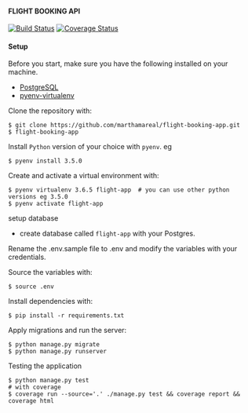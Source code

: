#### FLIGHT BOOKING API
[![Build Status](https://travis-ci.org/marthamareal/flight-booking-app.svg?branch=develop)](https://travis-ci.org/marthamareal/flight-booking-app)
[![Coverage Status](https://coveralls.io/repos/github/marthamareal/flight-booking-app/badge.svg?branch=develop)](https://coveralls.io/github/marthamareal/flight-booking-app?branch=develop)
#### Setup
Before you start, make sure you have the following installed on your machine.
- [PostgreSQL](https://www.postgresql.org/)
- [pyenv-virtualenv](https://github.com/pyenv/pyenv-virtualenv)

Clone the repository with:
```
$ git clone https://github.com/marthamareal/flight-booking-app.git
$ flight-booking-app
```
Install `Python` version of your choice with `pyenv`. eg
```
$ pyenv install 3.5.0  
```
Create and activate a virtual environment with:
```
$ pyenv virtualenv 3.6.5 flight-app  # you can use other python versions eg 3.5.0
$ pyenv activate flight-app 
```

setup database
- create database called `flight-app` with your Postgres.

Rename the .env.sample file to .env and modify the variables with your credentials.

Source the variables with:
```
$ source .env
```
Install dependencies with:
```
$ pip install -r requirements.txt
```
Apply migrations and run the server:
```
$ python manage.py migrate
$ python manage.py runserver
```
Testing the application
```
$ python manage.py test
# with coverage
$ coverage run --source='.' ./manage.py test && coverage report && coverage html
```